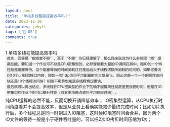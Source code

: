 ```yaml
---
layout: post
title: "单核多线程能提高效率吗？"
date: 2023-12-10
categories: jekyll
tags: ['🥁-OS']
comments: true
---
```


1.单核多线程能提高效率吗
![image.png](images/1699618543428-9244e83f-facb-4034-add7-2269f4e7643f.png)
纯CPU运算的必然不能，反而切换开销降低效率；
IO密集型运算，从CPU执行时间角度看并不会提高效率，但是从业务上看确实能减少最终完成时间；比如切片执行后，多个线程总是同一时刻进入IO阻塞，这时候IO阻塞时间会合并，因为两个IO文件的等待一般是小于硬件吞吐量的，可以把2次IO拷贝时间压缩为1次；

